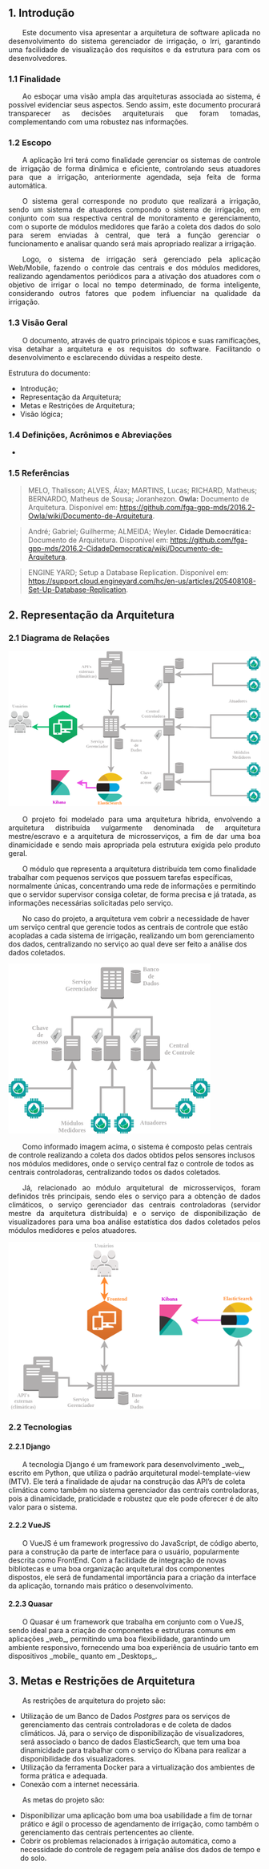 ## 1. Introdução  

<p  align="justify">&emsp;&emsp;Este documento visa apresentar a arquitetura de software aplicada no desenvolvimento do sistema gerenciador de irrigação, o Irri, garantindo uma facilidade de visualização dos requisitos e da estrutura para com os desenvolvedores.</p>

### 1.1 Finalidade  

<p  align="justify">&emsp;&emsp;Ao esboçar uma visão ampla das arquiteturas associada ao sistema, é possível evidenciar seus aspectos. Sendo assim, este documento procurará transparecer as decisões arquiteturais que foram tomadas, complementando com uma robustez nas informações.</p>

### 1.2 Escopo

<p  align="justify">&emsp;&emsp;A aplicação Irri terá como finalidade gerenciar os sistemas de controle de irrigação de forma dinâmica e eficiente, controlando seus atuadores para que a irrigação, anteriormente agendada, seja feita de forma automática.</p>

<p  align="justify">&emsp;&emsp;O sistema geral corresponde no produto que realizará a irrigação, sendo um sistema de atuadores compondo o sistema de irrigação, em conjunto com sua respectiva central de monitoramento e gerenciamento, com o suporte de módulos medidores que farão a coleta dos dados do solo para serem enviadas à central, que terá a função gerenciar o funcionamento e analisar quando será mais apropriado realizar a irrigação.</p>

<p  align="justify">&emsp;&emsp;Logo, o sistema de irrigação será gerenciado pela aplicação Web/Mobile, fazendo o controle das centrais e dos módulos medidores, realizando agendamentos periódicos para a ativação dos atuadores com o objetivo de irrigar o local no tempo determinado, de forma inteligente, considerando outros fatores que podem influenciar na qualidade da irrigação.</p>

### 1.3 Visão Geral

<p  align="justify">&emsp;&emsp;O documento, através de quatro principais tópicos e suas ramificações, visa detalhar a arquitetura e os requisitos do software. Facilitando o desenvolvimento e esclarecendo dúvidas a respeito deste.</p>

Estrutura do documento:  

<html>
<ul>

<li> Introdução; </li>
<li> Representação da Arquitetura; </li>
<li> Metas e Restrições de Arquitetura; </li>
<li> Visão lógica;   </li>

</ul>
</html>

### 1.4 Definições, Acrônimos e Abreviações

<html>
<ul>

<li></li>

</ul>
</html>

### 1.5 Referências


> MELO, Thalisson; ALVES, Álax; MARTINS, Lucas; RICHARD, Matheus; BERNARDO, Matheus de Sousa; Joranhezon. <b>Owla:</b> Documento de Arquitetura. Disponível em: <https://github.com/fga-gpp-mds/2016.2-Owla/wiki/Documento-de-Arquitetura>.

> André; Gabriel; Guilherme; ALMEIDA; Weyler. <b>Cidade Democrática:</b> Documento de Arquitetura. Disponível em: <https://github.com/fga-gpp-mds/2016.2-CidadeDemocratica/wiki/Documento-de-Arquitetura>.

> ENGINE YARD; Setup a Database Replication. Disponível em: <https://support.cloud.engineyard.com/hc/en-us/articles/205408108-Set-Up-Database-Replication>.


## 2. Representação da Arquitetura

### 2.1 Diagrama de Relações

<img src="https://github.com/PI2-Irri/docs/blob/master/Software/Imagens/arquitetura-completa.png?raw=true" class="center">

<p  align="justify">&emsp;&emsp;O projeto foi modelado para uma arquitetura híbrida, envolvendo a arquitetura distribuída vulgarmente denominada de arquitetura mestre/escravo e a arquitetura de microsserviços, a fim de dar uma boa dinamicidade e sendo mais apropriada pela estrutura exigida pelo produto geral.</p>

<p align=”justify”>&emsp;&emsp;O módulo que representa a arquitetura distribuída tem como finalidade trabalhar com pequenos serviços que possuem tarefas específicas, normalmente únicas, concentrando uma rede de informações e permitindo que o servidor supervisor consiga coletar, de forma precisa e já tratada, as informações necessárias solicitadas pelo serviço.</p>

<p align=”justify”>&emsp;&emsp;No caso do projeto, a arquitetura vem cobrir a necessidade de haver um serviço central que gerencie todos as centrais de controle que estão acopladas a cada sistema de irrigação, realizando um bom gerenciamento dos dados, centralizando no serviço ao qual deve ser feito a análise dos dados coletados.</p>

<img src="https://github.com/PI2-Irri/docs/blob/master/Software/Imagens/mestre-escravo.png?raw=true" class="center">

<p align=”justify”>&emsp;&emsp;Como informado imagem acima, o sistema é composto pelas centrais de controle realizando a coleta dos dados obtidos pelos sensores inclusos nos módulos medidores, onde o serviço central faz o controle de todos as centrais controladoras, centralizando todos os dados coletados.</p>

<p align="justify">&emsp;&emsp;Já, relacionado ao módulo arquitetural de microsserviços, foram definidos três principais, sendo eles o serviço para a obtenção de dados climáticos, o serviço gerenciador das centrais controladoras (servidor mestre da arquitetura distribuída) e o serviço de disponibilização de visualizadores para uma boa análise estatística dos dados coletados pelos módulos medidores e pelos atuadores.</p>

<img src="https://github.com/PI2-Irri/docs/blob/master/Software/Imagens/microsservicos.png?raw=true" class="center">

### 2.2 Tecnologias

#### 2.2.1 Django

<p align=”justify”>&emsp;&emsp;A tecnologia Django é um framework para desenvolvimento _web_, escrito em Python, que utiliza o padrão arquitetural model-template-view (MTV). Ele terá a finalidade de ajudar na construção das API’s de coleta climática como também no sistema gerenciador das centrais controladoras, pois a dinamicidade, praticidade e robustez que ele pode oferecer é de alto valor para o sistema.</p>

#### 2.2.2 VueJS

<p align=”justify”>&emsp;&emsp;O VueJS é um framework progressivo do JavaScript, de código aberto, para a construção da parte de interface para o usuário, popularmente descrita como FrontEnd. Com a facilidade de integração de novas bibliotecas e uma boa organização arquitetural dos componentes dispostos, ele será de fundamental importância para a criação da interface da aplicação, tornando mais prático o desenvolvimento.</p>

#### 2.2.3 Quasar

<p align=”justify”>&emsp;&emsp;O Quasar é um framework que trabalha em conjunto com o VueJS, sendo ideal para a criação de componentes e estruturas comuns em aplicações _web_, permitindo uma boa flexibilidade, garantindo um ambiente responsivo, fornecendo uma boa experiência de usuário tanto em dispositivos _mobile_ quanto em _Desktops_.</p>

## 3. Metas e Restrições de Arquitetura

<p align="justify">&emsp;&emsp;As restrições de arquitetura do projeto são:</p>

<html>
<ul>

<li>Utilização de um Banco de Dados <i>Postgres</i> para os serviços de gerenciamento das centrais controladoras e de coleta de dados climáticos. Já, para o serviço de disponibilização de visualizadores, será associado o banco de dados ElasticSearch, que tem uma boa dinamicidade para trabalhar com o serviço do Kibana para realizar a disponibilidade dos visualizadores.</li>
<li>Utilização da ferramenta Docker para a virtualização dos ambientes de forma prática e adequada.</i>
<li>Conexão com a internet necessária. </li>

</ul>
</html>

<p align="justify">&emsp;&emsp;As metas do projeto são:</p>

<html>
<ul>

<li> Disponibilizar uma aplicação bom uma boa usabilidade a fim de tornar prático e ágil o processo de agendamento de irrigação, como também o gerenciamento das centrais pertencentes ao cliente.</li>
<li>Cobrir os problemas relacionados à irrigação automática, como a necessidade do controle de regagem pela análise dos dados de tempo e do solo.</li>

</ul>
</html>
